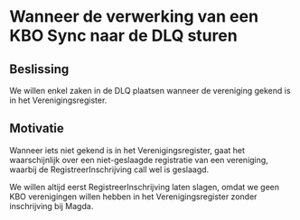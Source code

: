 # Wanneer de verwerking van een KBO Sync naar de DLQ sturen

## Beslissing

We willen enkel zaken in de DLQ plaatsen wanneer de vereniging gekend is in het Verenigingsregister.

## Motivatie

Wanneer iets niet gekend is in het Verenigingsregister, gaat het waarschijnlijk over een niet-geslaagde registratie van een vereniging,
waarbij de RegistreerInschrijving call wel is geslaagd.

We willen altijd eerst RegistreerInschrijving laten slagen, omdat we geen KBO verenigingen willen hebben in het Verenigingsregister
zonder inschrijving bij Magda.